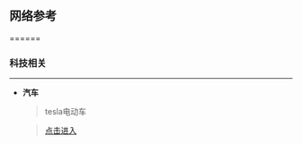 ## 网络参考

======

### 科技相关

------
- **汽车**

  > tesla电动车 
   
  > [点击进入](https://github.com/mingren135/infos/edit/master/science-technology.htm)
